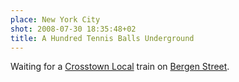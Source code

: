 ```yaml
---
place: New York City
shot: 2008-07-30 18:35:48+02
title: A Hundred Tennis Balls Underground
---
```


Waiting for a [Crosstown Local](http://en.wikipedia.org/wiki/G_(New_York_City_Subway_service)) train on [Bergen Street](http://en.wikipedia.org/wiki/Bergen_Street_(IND_Culver_Line)).

